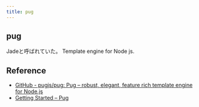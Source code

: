 ```yaml
---
title: pug
---
```


## pug
Jadeと呼ばれていた。
Template engine for Node js.


## Reference
* [GitHub - pugjs/pug: Pug – robust, elegant, feature rich template engine for Node.js](https://github.com/pugjs/pug)
* [Getting Started – Pug](https://pugjs.org/api/getting-started.html)

